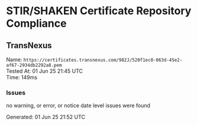 # STIR/SHAKEN Certificate Repository Compliance

## TransNexus

Name: `https://certificates.transnexus.com/982J/520f1ec8-063d-45e2-af67-2934db2292a8.pem`\
Tested At: 01 Jun 25 21:45 UTC\
Time: 149ms

### Issues

no warning, or error, or notice date level issues were found

Generated: 01 Jun 25 21:52 UTC